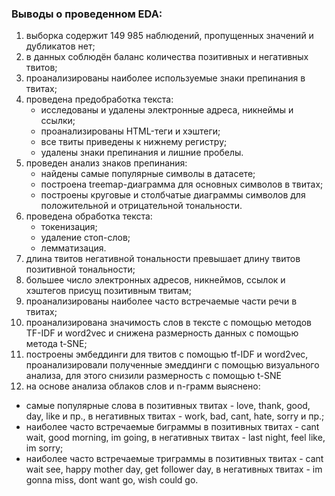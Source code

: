 ### Выводы о проведенном EDA:
1. выборка содержит 149 985 наблюдений, пропущенных значений и дубликатов нет;
2. в данных соблюдён баланс количества позитивных и негативных твитов;
3. проанализированы наиболее используемые знаки препинания в твитах;
4. проведена предобработка текста:
   - исследованы и удалены электронные адреса, никнеймы и ссылки;
   - проанализированы HTML-теги и хэштеги;
   - все твиты приведены к нижнему регистру;
   - удалены знаки препинания и лишние пробелы.
5. проведен анализ знаков препинания:
   - найдены самые популярные символы в датасете;
   - построена treemap-диаграмма для основных символов в твитах;
   - построены круговые и столбчатые диаграммы символов для положительной и отрицательной тональности.
6. проведена обработка текста:
   - токенизация;
   - удаление стоп-слов;
   - лемматизация.
7. длина твитов негативной тональности превышает длину твитов позитивной тональности;
8. большее число электронных адресов, никнеймов, ссылок и хэштегов присущ позитивным твитам;
9. проанализированы наиболее часто встречаемые части речи в твитах;
10. проанализирована значимость слов в тексте с помощью методов TF-IDF и word2vec и снижена размерность данных с помощью метода t-SNE;
11. построены эмбеддинги для твитов с помощью tf-IDF и word2vec, проанализировали полученные эмеддинги с помощью визуального анализа, для этого снизили размерность с помощью t-SNE
12. на основе анализа облаков слов и n-грамм выяснено:
   - самые популярные слова в позитивных твитах - love, thank, good, day, like и пр., в негативных твитах - work, bad, cant, hate, sorry и пр.;
   - наиболее часто встречаемые биграммы в позитивных твитах - cant wait, good morning, im going, в негативных твитах - last night, feel like, im sorry;
   - наиболее часто встречаемые триграммы в позитивных твитах - cant wait see, happy mother day, get follower day, в негативных твитах - im gonna miss, dont want go, wish could go.
  
